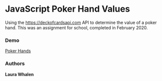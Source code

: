 # JavaScript Poker Hand Values

Using the https://deckofcardsapi.com API to determine the value of a poker hand. This was an assignment for school, completed in February 2020.

### Demo

[Poker Hands](https://htmlpreview.github.io/?https://github.com/whalenmlaura/js-poker-hand/blob/master/index.html)

### Authors

**Laura Whalen**

